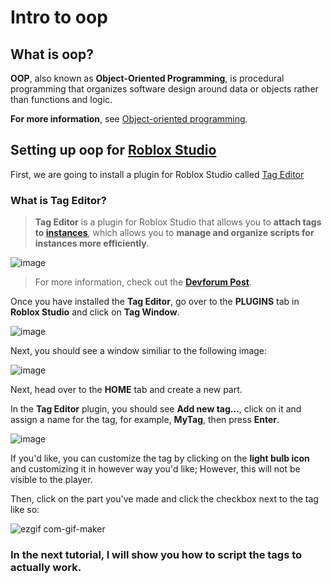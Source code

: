 # Intro to oop

## What is oop?

**OOP**, also known as **Object-Oriented Programming**, is procedural programming that organizes software design around data or objects rather than functions and logic.

**For more information**, see [Object-oriented programming](https://en.wikipedia.org/wiki/Object-oriented_programming).


## Setting up oop for [Roblox Studio](https://www.roblox.com/create)

First, we are going to install a plugin for Roblox Studio called [Tag Editor](https://www.roblox.com/catalog/948084095/Tag-Editor)

### What is Tag Editor?

> **Tag Editor** is a plugin for Roblox Studio that allows you to **attach tags to [instances](https://developer.roblox.com/en-us/api-reference/class/Instance)**, which
> allows you to **manage and organize scripts for instances more efficiently**.

![image](https://user-images.githubusercontent.com/70015895/165084773-ed8adf62-cde3-4c7e-83fe-604ce14d6080.png)


> For more information, check out the **[Devforum Post](https://devforum.roblox.com/t/tag-editor-plugin/101465)**.

Once you have installed the **Tag Editor**, go over to the **PLUGINS** tab in **Roblox Studio** and click on **Tag Window**.

![image](https://user-images.githubusercontent.com/70015895/165085306-10301e8b-e2d1-46f8-ba7d-d98252dae3af.png)


Next, you should see a window similiar to the following image:

![image](https://user-images.githubusercontent.com/70015895/165085689-dbaa9dd9-5d24-4011-b73f-6b57fec51dd2.png)

Next, head over to the **HOME** tab and create a new part.

In the **Tag Editor** plugin, you should see **Add new tag...**, click on it and assign a name for the tag, for example, **MyTag**, then press **Enter**.

![image](https://user-images.githubusercontent.com/70015895/165086539-667d2c47-f800-42db-83cb-d6012446bc6b.png)

If you'd like, you can customize the tag by clicking on the **light bulb icon** and customizing it in however way you'd like; However, this will not be
visible to the player.

Then, click on the part you've made and click the checkbox next to the tag like so:

![ezgif com-gif-maker](https://user-images.githubusercontent.com/70015895/165089070-c2bca514-b7ee-4eba-af4e-3381fad3f76d.gif)



### In the next tutorial, I will show you how to script the tags to actually work.
